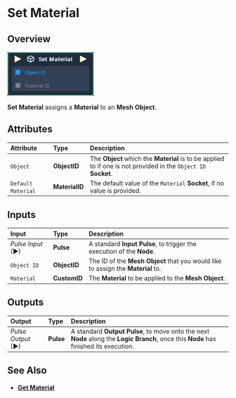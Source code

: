 # Set Material

## Overview

![The Set Material Node.](../../../.gitbook/assets/set-material.PNG)

**Set Material** assigns a **Material** to an **Mesh** **Object**.

## Attributes

| Attribute | Type | Description |
| :--- | :--- | :--- |
| `Object` | **ObjectID** | The **Object** which the **Material** is to be applied to if one is not provided in the `Object ID` **Socket**. |
| `Default Material` | **MaterialID** | The default value of the `Material` **Socket**, if no value is provided. |

## Inputs

| Input | Type | Description |
| :--- | :--- | :--- |
| _Pulse Input_ \(►\) | **Pulse** | A standard **Input Pulse**, to trigger the execution of the **Node**. |
| `Object ID` | **ObjectID** | The ID of the **Mesh Object** that you would like to assign the **Material** to. |
| `Material` | **CustomID** | The **Material** to be applied to the **Mesh** **Object**. |

## Outputs

| Output | Type | Description |
| :--- | :--- | :--- |
| _Pulse Output_ \(►\) | **Pulse** | A standard **Output Pulse**, to move onto the next **Node** along the **Logic Branch**, once this **Node** has finished its execution. |

## See Also

* [**Get Material**](get-material.md)

